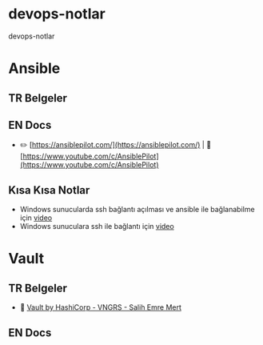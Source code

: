 # devops-notlar
devops-notlar

# Ansible
## TR Belgeler

## EN Docs
- ✏️ [https://ansiblepilot.com/](https://ansiblepilot.com/) | 🎥 [https://www.youtube.com/c/AnsiblePilot](https://www.youtube.com/c/AnsiblePilot)

## Kısa Kısa Notlar
- Windows sunucularda ssh bağlantı açılması ve ansible ile bağlanabilme için [video](https://www.youtube.com/watch?v=Wx7WPDnwcDg)
- Windows sunuculara ssh ile bağlantı için [video](https://www.youtube.com/watch?v=RESB6ksAlj0)

# Vault
## TR Belgeler
- 🎥 [Vault by HashiCorp - VNGRS - Salih Emre Mert](https://www.youtube.com/watch?v=gyCUSSdwSBc)

## EN Docs
